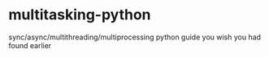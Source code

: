 # multitasking-python
sync/async/multithreading/multiprocessing python guide you wish you had found earlier
